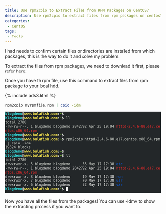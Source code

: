 ```yaml
---
title: Use rpm2cpio to Extract Files from RPM Packages on CentOS7
description: Use rpm2cpio to extract files from rpm packages on centos7.
categories:
 - CentOS
tags:
 - Tools
---
```


I had needs to confirm certain files or directories are installed from which packages, this is the way to do it and solve my problem.

To extract the files from rpm packages, we need to download it first, please refer here:

Once you have th rpm file, use this command to extract files from rpm package to your local hdd.

{% include ads3.html %}

```bash
rpm2cpio myrpmfile.rpm | cpio -idm
```
![rpm2cpio](/assets/images/2018051708.png)

Now you have all the files from the packages!  You can use -idmv to show the extracting process if you want to.
